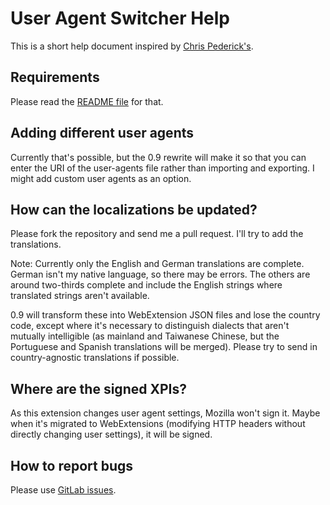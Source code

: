 # User Agent Switcher Help

This is a short help document inspired by [Chris Pederick's](http://chrispederick.com/work/user-agent-switcher/help/).

## Requirements

Please read the [README file](https://keithbowes.gitlab.io/user-agent-switcher/) for that.

## Adding different user agents

Currently that's possible, but the 0.9 rewrite will make it so that you can enter the URI of the user-agents file rather than importing and exporting.  I might add custom user agents as an option.

## How can the localizations be updated?

Please fork the repository and send me a pull request.  I'll try to add the translations.

Note: Currently only the English and German translations are complete.  German isn't my native language, so there may be errors.  The others are around two-thirds complete and include the English strings where translated strings aren't available.

0.9 will transform these into WebExtension JSON files and lose the country code, except where it's necessary to distinguish dialects that aren't mutually intelligible (as mainland and Taiwanese Chinese, but the Portuguese and Spanish translations will be merged).  Please try to send in country-agnostic translations if possible.

## Where are the signed XPIs?

As this extension changes user agent settings, Mozilla won't sign it.  Maybe when it's migrated to WebExtensions (modifying HTTP headers without directly changing user settings), it will be signed.

## How to report bugs

Please use [GitLab issues](https://gitlab.com/keithbowes/user-agent-switcher/issues).
